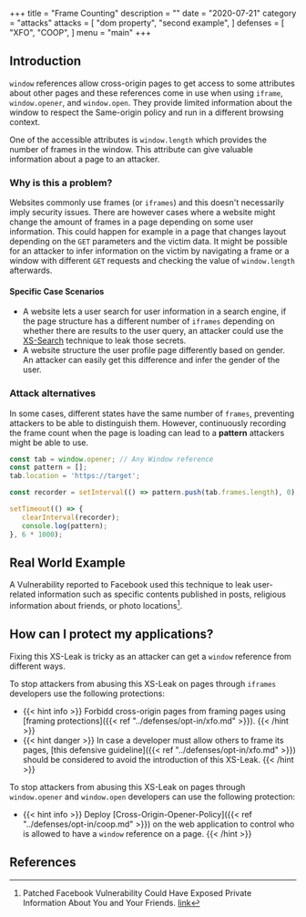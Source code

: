 +++
title = "Frame Counting"
description = ""
date = "2020-07-21"
category = "attacks"
attacks = [
    "dom property",
    "second example",
]
defenses = [
    "XFO",
    "COOP",
]
menu = "main"
+++

## Introduction

`window` references allow cross-origin pages to get access to some attributes about other pages and these references come in use when using `iframe`, `window.opener`, and `window.open`. They provide limited information about the window to respect the Same-origin policy and run in a different browsing context. 

One of the accessible attributes is `window.length` which provides the number of frames in the window. This attribute can give valuable information about a page to an attacker.

### Why is this a problem?

Websites commonly use frames (or `iframes`) and this doesn't necessarily imply security issues.  There are however cases where a website might change the amount of frames in a page depending on some user information. This could happen for example in a page that changes layout depending on the `GET` parameters and the victim data. It might be possible for an attacker to infer information on the victim by navigating a frame or a window with different `GET` requests and checking the value of `window.length` afterwards.


#### Specific Case Scenarios

- A website lets a user search for user information in a search engine, if the page structure has a different number of `iframes` depending on whether there are results to the user query, an attacker could use the [XS-Search]({/TODO) technique to leak those secrets.
- A website structure the user profile page differently based on gender. An attacker can easily get this difference and infer the gender of the user.

### Attack alternatives

In some cases, different states have the same number of `frames`, preventing attackers to be able to distinguish them. However, continuously recording the frame count when the page is loading can lead to a **pattern** attackers might be able to use.

```javascript
const tab = window.opener; // Any Window reference
const pattern = [];
tab.location = 'https://target';

const recorder = setInterval(() => pattern.push(tab.frames.length), 0);

setTimeout(() => {
   clearInterval(recorder);
   console.log(pattern);
}, 6 * 1000);
```


## Real World Example

A Vulnerability reported to Facebook used this technique to leak user-related information such as specific contents published in posts, religious information about friends, or photo locations[^1].


## How can I protect my applications?

Fixing this XS-Leak is tricky as an attacker can get a `window` reference from different ways. 

To stop attackers from abusing this XS-Leak on pages through `iframes` developers use the following protections:

- {{< hint info >}}
Forbidd cross-origin pages from framing pages using [framing protections]({{< ref "../defenses/opt-in/xfo.md" >}}).
{{< /hint >}}
- {{< hint danger >}}
In case a developer must allow others to frame its pages, [this defensive guideline]({{< ref "../defenses/opt-in/xfo.md" >}}) should be considered to avoid the introduction of this XS-Leak.
{{< /hint >}}

To stop attackers from abusing this XS-Leak on pages through `window.opener` and `window.open` developers can use the following protection:

- {{< hint info >}}
Deploy [Cross-Origin-Opener-Policy]({{< ref "../defenses/opt-in/coop.md" >}}) on the web application to control who is allowed to have a `window` reference on a page.
{{< /hint >}}


## References

[^1]: Patched Facebook Vulnerability Could Have Exposed Private Information About You and Your Friends. [link](https://www.imperva.com/blog/facebook-privacy-bug/)
